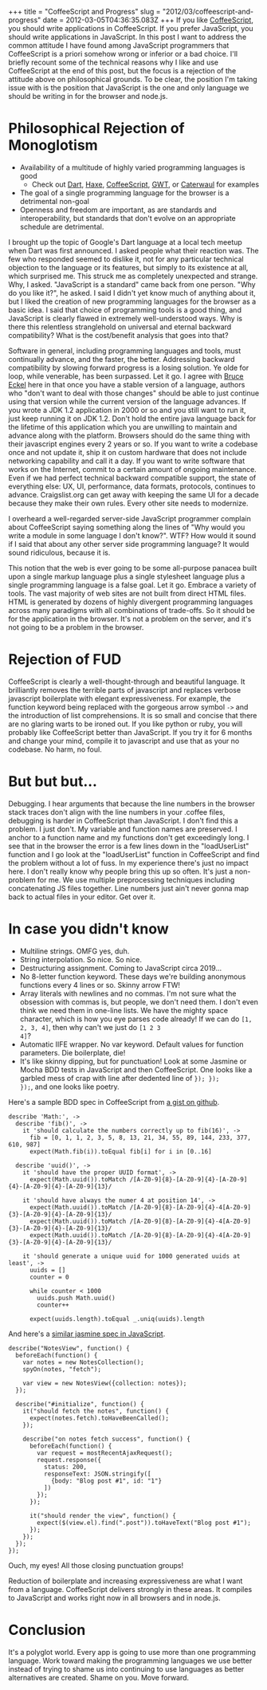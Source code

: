 +++
title = "CoffeeScript and Progress"
slug = "2012/03/coffeescript-and-progress"
date = 2012-03-05T04:36:35.083Z
+++
If you like [CoffeeScript](http://jashkenas.github.com/coffee-script), you should write applications in CoffeeScript. If you prefer JavaScript, you should write applications in JavaScript. In this post I want to address the common attitude I have found among JavaScript programmers that CoffeeScript is a priori somehow wrong or inferior or a bad choice. I'll briefly recount some of the technical reasons why I like and use CoffeeScript at the end of this post, but the focus is a rejection of the attitude above on philosophical grounds. To be clear, the position I'm taking issue with is the position that JavaScript is the one and only language we should be writing in for the browser and node.js.

# Philosophical Rejection of Monoglotism

* Availability of a multitude of highly varied programming languages is good
    * Check out [Dart](http://dartr.com/), [Haxe](http://haxe.org/), [CoffeeScript](http://jashkenas.github.com/coffee-script), [GWT](http://code.google.com/webtoolkit/), or [Caterwaul](http://caterwauljs.org/) for examples
* The goal of a single programming language for the browser is a detrimental non-goal
* Openness and freedom are important, as are standards and interoperability, but standards that don't evolve on an appropriate schedule are detrimental.

I brought up the topic of Google's Dart language at a local tech meetup when Dart was first announced. I asked people what their reaction was. The few who responded seemed to dislike it, not for any particular technical objection to the language or its features, but simply to its existence at all, which surprised me. This struck me as completely unexpected and strange. Why, I asked. "JavaScript is a standard" came back from one person. "Why do you like it?", he asked. I said I didn't yet know much of anything about it, but I liked the creation of new programming languages for the browser as a basic idea. I said that choice of programming tools is a good thing, and JavaScript is clearly flawed in extremely well-understood ways. Why is there this relentless stranglehold on universal and eternal backward compatibility? What is the cost/benefit analysis that goes into that?

Software in general, including programming languages and tools, must continually advance, and the faster, the better. Addressing backward compatibility by slowing forward progress is a losing solution. Ye olde for loop, while venerable, has been surpassed. Let it go. I agree with [Bruce Eckel](http://www.artima.com/weblogs/viewpost.jsp?thread=221903) here in that once you have a stable version of a language, authors who "don't want to deal with those changes" should be able to just continue using that version while the current version of the language advances. If you wrote a JDK 1.2 application in 2000 or so and you still want to run it, just keep running it on JDK 1.2. Don't hold the entire java language back for the lifetime of this application which you are unwilling to maintain and advance along with the platform. Browsers should do the same thing with their javascript engines every 2 years or so. If you want to write a codebase once and not update it, ship it on custom hardware that does not include networking capability and call it a day. If you want to write software that works on the Internet, commit to a certain amount of ongoing maintenance. Even if we had perfect technical backward compatible support, the state of everything else: UX, UI, performance, data formats, protocols, continues to advance. Craigslist.org can get away with keeping the same UI for a decade because they make their own rules. Every other site needs to modernize.

I overheard a well-regarded server-side JavaScript programmer complain about CoffeeScript saying something along the lines of "Why would you write a module in some language I don't know?". WTF? How would it sound if I said that about any other server side programming language? It would sound ridiculous, because it is.

This notion that the web is ever going to be some all-purpose panacea built upon a single markup language plus a single stylesheet language plus a single programming language is a false goal. Let it go. Embrace a variety of tools. The vast majority of web sites are not built from direct HTML files. HTML is generated by dozens of highly divergent programming languages across many paradigms with all combinations of trade-offs. So it should be for the application in the browser. It's not a problem on the server, and it's not going to be a problem in the browser.

# Rejection of FUD

CoffeeScript is clearly a well-thought-through and beautiful language. It brilliantly removes the terrible parts of javascript and replaces verbose javascript boilerplate with elegant expressiveness. For example, the function keyword being replaced with the gorgeous arrow symbol <code>-&gt;</code> and the introduction of list comprehensions. It is so small and concise that there are no glaring warts to be ironed out. If you like python or ruby, you will probably like CoffeeScript better than JavaScript. If you try it for 6 months and change your mind, compile it to javascript and use that as your no codebase. No harm, no foul.

# But but but...

Debugging. I hear arguments that because the line numbers in the browser stack traces don't align with the line numbers in your .coffee files, debugging is harder in CoffeeScript than JavaScript. I don't find this a problem. I just don't. My variable and function names are preserved. I anchor to a function name and my functions don't get exceedingly long. I see that in the browser the error is a few lines down in the "loadUserList" function and I go look at the "loadUserList" function in CoffeeScript and find the problem without a lot of fuss. In my experience there's just no impact here. I don't really know why people bring this up so often. It's just a non-problem for me. We use multiple preprocessing techniques including concatenating JS files together. Line numbers just ain't never gonna map back to actual files in your editor. Get over it.

# In case you didn't know

* Multiline strings. OMFG yes, duh.
* String interpolation. So nice. So nice.
* Destructuring assignment. Coming to JavaScript circa 2019...
* No 8-letter function keyword. These days we're building anonymous functions every 4 lines or so. Skinny arrow FTW!
* Array literals with newlines and no commas. I'm not sure what the obsession with commas is, but people, we don't need them. I don't even think we need them in one-line lists. We have the mighty space character, which is how you eye parses code already! If we can do <code>[1, 2, 3, 4]</code>, then why can't we just do <code>[1 2 3 4]</code>?
* Automatic IIFE wrapper. No var keyword. Default values for function parameters. Die boilerplate, die!
* It's like skinny dipping, but for punctuation! Look at some Jasmine or Mocha BDD tests in JavaScript and then CoffeeScript. One looks like a garbled mess of crap with line after dedented line of <code>}); }); });</code>, and one looks like poetry.

Here's a sample BDD spec in CoffeeScript from [a gist on github](https://raw.github.com/gist/1379251/274de0e881eb736ebf04657c3c1955a00475836a/4_math_spec.coffee).

	describe 'Math:', ->
	  describe 'fib()', ->
	    it 'should calculate the numbers correctly up to fib(16)', ->
	      fib = [0, 1, 1, 2, 3, 5, 8, 13, 21, 34, 55, 89, 144, 233, 377, 610, 987]
	      expect(Math.fib(i)).toEqual fib[i] for i in [0..16]

	  describe 'uuid()', ->
	    it 'should have the proper UUID format', ->
	      expect(Math.uuid()).toMatch /[A-Z0-9]{8}-[A-Z0-9]{4}-[A-Z0-9]{4}-[A-Z0-9]{4}-[A-Z0-9]{13}/

	    it 'should have always the numer 4 at position 14', ->
	      expect(Math.uuid()).toMatch /[A-Z0-9]{8}-[A-Z0-9]{4}-4[A-Z0-9]{3}-[A-Z0-9]{4}-[A-Z0-9]{13}/
	      expect(Math.uuid()).toMatch /[A-Z0-9]{8}-[A-Z0-9]{4}-4[A-Z0-9]{3}-[A-Z0-9]{4}-[A-Z0-9]{13}/
	      expect(Math.uuid()).toMatch /[A-Z0-9]{8}-[A-Z0-9]{4}-4[A-Z0-9]{3}-[A-Z0-9]{4}-[A-Z0-9]{13}/

	    it 'should generate a unique uuid for 1000 generated uuids at least', ->
	      uuids = []
	      counter = 0

	      while counter < 1000
	        uuids.push Math.uuid()
	        counter++

	      expect(uuids.length).toEqual _.uniq(uuids).length

And here's a [similar jasmine spec in JavaScript](https://raw.github.com/gist/1680082/7180717961b2938f00acedbff14b7192561ac2cc/gistfile1.js).

	describe("NotesView", function() {
	  beforeEach(function() {
	    var notes = new NotesCollection();
	    spyOn(notes, "fetch");

	    var view = new NotesView({collection: notes});
	  });

	  describe("#initialize", function() {
	    it("should fetch the notes", function() {
	      expect(notes.fetch).toHaveBeenCalled();
	    });

	    describe("on notes fetch success", function() {
	      beforeEach(function() {
	        var request = mostRecentAjaxRequest();
	        request.response({
	          status: 200,
	          responseText: JSON.stringify([
	            {body: "Blog post #1", id: "1"}
	          ])
	        });
	      });

	      it("should render the view", function() {
	        expect($(view.el).find(".post")).toHaveText("Blog post #1");
	      });
	    });
	  });
	});

Ouch, my eyes! All those closing punctuation groups!

Reduction of boilerplate and increasing expressiveness are what I want from a language. CoffeeScript delivers strongly in these areas. It compiles to JavaScript and works right now in all browsers and in node.js.

# Conclusion
It's a polyglot world. Every app is going to use more than one programming language. Work toward making the programming languages we use better instead of trying to shame us into continuing to use languages as better alternatives are created. Shame on you. Move forward.
